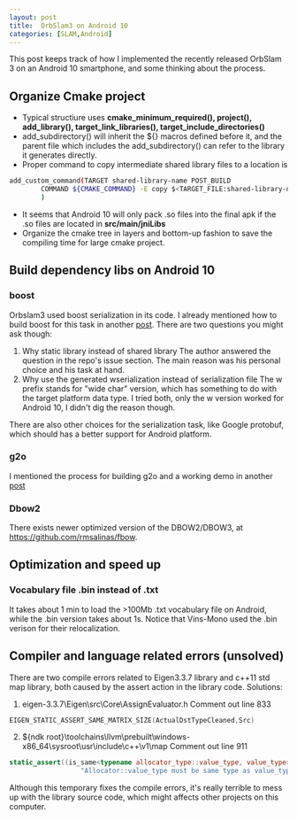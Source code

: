 ```yaml
---
layout: post
title:  OrbSlam3 on Android 10
categories: [SLAM,Android]
---
```


This post keeps track of how I implemented the recently released OrbSlam 3 on an Android 10 smartphone, and some thinking about the process. 

## Organize Cmake project

- Typical structiure uses **cmake_minimum_required(), project(), add_library(), target_link_libraries(), target_include_directories()**
- add_subdirectory() will inherit the ${} macros defined before it, and the parent file which includes the add_subdirectory() can refer to the library it generates directly. 
- Proper command to copy intermediate shared library files to a location is 
```sh
add_custom_command(TARGET shared-library-name POST_BUILD
        COMMAND ${CMAKE_COMMAND} -E copy $<TARGET_FILE:shared-library-name> ${PROJECT_SOURCE_DIR}/lib/new-shared-library-name(e.g. shared-library-name or libshared-library-name.so) 
        )
```
- It seems that Android 10 will only pack .so files into the final apk if the .so files are located in **src/main/jniLibs**
- Organize the cmake tree in layers and bottom-up fashion to save the compiling time for large cmake project. 


## Build dependency libs on Android 10

### boost 
Orbslam3 used boost serialization in its code. I already mentioned how to build boost for this task in another [post](https://zhaoqunzhong.github.io/boost-for-android/). There are two questions you might ask though: 
1. Why static library instead of shared library
	The author answered the question in the repo's issue section. The main reason was his personal choice and his task at hand. 
2. Why use the generated wserialization instead of serialization file
	The w prefix stands for "wide char" version, which has something to do with the target platform data type. I tried both, only the w version worked for Android 10, I didn't dig the reason though. 

There are also other choices for the serialization task, like Google protobuf, which should has a better support for Android platform.

### g2o
I mentioned the process for building g2o and a working demo in another [post](https://zhaoqunzhong.github.io/g2o-for-android/)

### Dbow2
There exists newer optimized version of the DBOW2/DBOW3, at https://github.com/rmsalinas/fbow. 

## Optimization and speed up 

### Vocabulary file .bin instead of .txt 
It takes about 1 min to load the >100Mb .txt vocabulary file on Android, while the .bin version takes about 1s. Notice that Vins-Mono used the .bin verison for their relocalization. 

## Compiler and language related errors (unsolved)
There are two compile errors related to Eigen3.3.7 library and c++11 std map library, both caused by the assert action in the library code. Solutions:
1. eigen-3.3.7\Eigen\src\Core\AssignEvaluator.h
	Comment out line 833 
```cpp
EIGEN_STATIC_ASSERT_SAME_MATRIX_SIZE(ActualDstTypeCleaned,Src)
```
2. ${ndk root}\toolchains\llvm\prebuilt\windows-x86_64\sysroot\usr\include\c++\v1\map
	Comment out line 911
```cpp
static_assert((is_same<typename allocator_type::value_type, value_type>::value),
                  "Allocator::value_type must be same type as value_type");
```
Although this temporary fixes the compile errors, it's really terrible to mess up with the library source code, which might affects other projects on this computer. 